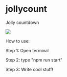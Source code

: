 # jollycount
Jolly countdown

![](https://github.com/P3aceful/jollycount/workflows/Build%20and%20Deploy/badge.svg)

How to use:

Step 1: Open terminal

Step 2: type "npm run start"

Step 3: Write cool stuff!